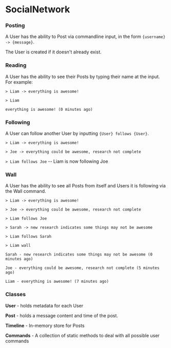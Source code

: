 # SocialNetwork

### Posting
A User has the ability to Post via commandline input, in the form `{username} -> {message}`.

The User is created if it doesn't already exist.

### Reading
A User has the ability to see their Posts by typing their name at the input. For example:

`> Liam -> everything is awesome!`

`> Liam`

`everything is awesome! (0 minutes ago)`

### Following
A User can follow another User by inputting `{User} follows {User}`.

`> Liam -> everything is awesome!`

`> Joe -> everything could be awesome, research not complete`

`> Liam follows Joe` -- Liam is now following Joe

### Wall
A User has the ability to see all Posts from itself and Users it is following via the Wall command.

`> Liam -> everything is awesome!`

`> Joe -> everything could be awesome, research not complete`

`> Liam follows Joe`

`> Sarah -> new research indicates some things may not be awesome`

`> Liam follows Sarah`

`> Liam wall`

`Sarah - new research indicates some things may not be awesome (0 minutes ago)`

`Joe - everything could be awesome, research not complete (5 minutes ago)`

`Liam - everything is awesome! (7 minutes ago)`

### Classes
**User** - holds metadata for each User

**Post** - holds a message content and time of the post.

**Timeline** - In-memory store for Posts

**Commands** - A collection of static methods to deal with all possible user commands

